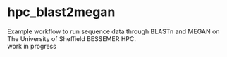 # hpc_blast2megan
Example workflow to run sequence data through BLASTn and MEGAN on The University of Sheffield BESSEMER HPC.<br>
work in progress

